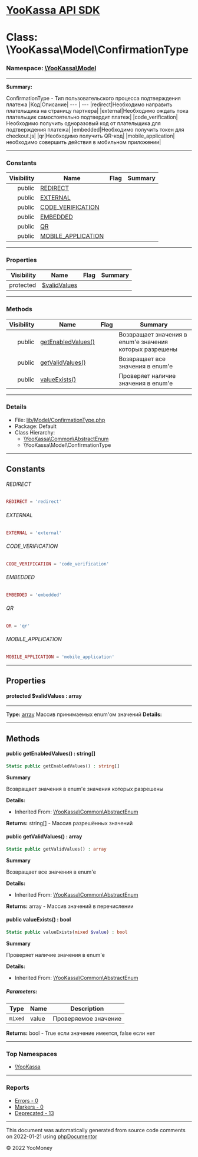 # [YooKassa API SDK](../home.md)

# Class: \YooKassa\Model\ConfirmationType
### Namespace: [\YooKassa\Model](../namespaces/yookassa-model.md)
---
**Summary:**

ConfirmationType - Тип пользовательского процесса подтверждения платежа
|Код|Описание|
--- | ---
|redirect|Необходимо направить плательщика на страницу партнера|
|external|Необходимо ождать пока плательщик самостоятельно подтвердит платеж|
|code_verification|Необходимо получить одноразовый код от плательщика для подтверждения платежа|
|embedded|Необходимо получить токен для checkout.js|
|qr|Необходимо получить QR-код|
|mobile_application|необходимо совершить действия в мобильном приложении|


---
### Constants
| Visibility | Name | Flag | Summary |
| ----------:| ---- | ---- | ------- |
| public | [REDIRECT](../classes/YooKassa-Model-ConfirmationType.md#constant_REDIRECT) |  |  |
| public | [EXTERNAL](../classes/YooKassa-Model-ConfirmationType.md#constant_EXTERNAL) |  |  |
| public | [CODE_VERIFICATION](../classes/YooKassa-Model-ConfirmationType.md#constant_CODE_VERIFICATION) |  |  |
| public | [EMBEDDED](../classes/YooKassa-Model-ConfirmationType.md#constant_EMBEDDED) |  |  |
| public | [QR](../classes/YooKassa-Model-ConfirmationType.md#constant_QR) |  |  |
| public | [MOBILE_APPLICATION](../classes/YooKassa-Model-ConfirmationType.md#constant_MOBILE_APPLICATION) |  |  |

---
### Properties
| Visibility | Name | Flag | Summary |
| ----------:| ---- | ---- | ------- |
| protected | [$validValues](../classes/YooKassa-Model-ConfirmationType.md#property_validValues) |  |  |

---
### Methods
| Visibility | Name | Flag | Summary |
| ----------:| ---- | ---- | ------- |
| public | [getEnabledValues()](../classes/YooKassa-Common-AbstractEnum.md#method_getEnabledValues) |  | Возвращает значения в enum'е значения которых разрешены |
| public | [getValidValues()](../classes/YooKassa-Common-AbstractEnum.md#method_getValidValues) |  | Возвращает все значения в enum'e |
| public | [valueExists()](../classes/YooKassa-Common-AbstractEnum.md#method_valueExists) |  | Проверяет наличие значения в enum'e |

---
### Details
* File: [lib/Model/ConfirmationType.php](../../lib/Model/ConfirmationType.php)
* Package: Default
* Class Hierarchy: 
  * [\YooKassa\Common\AbstractEnum](../classes/YooKassa-Common-AbstractEnum.md)
  * \YooKassa\Model\ConfirmationType

---
## Constants
<a name="constant_REDIRECT" class="anchor"></a>
###### REDIRECT
```php
REDIRECT = 'redirect'
```


<a name="constant_EXTERNAL" class="anchor"></a>
###### EXTERNAL
```php
EXTERNAL = 'external'
```


<a name="constant_CODE_VERIFICATION" class="anchor"></a>
###### CODE_VERIFICATION
```php
CODE_VERIFICATION = 'code_verification'
```


<a name="constant_EMBEDDED" class="anchor"></a>
###### EMBEDDED
```php
EMBEDDED = 'embedded'
```


<a name="constant_QR" class="anchor"></a>
###### QR
```php
QR = 'qr'
```


<a name="constant_MOBILE_APPLICATION" class="anchor"></a>
###### MOBILE_APPLICATION
```php
MOBILE_APPLICATION = 'mobile_application'
```



---
## Properties
<a name="property_validValues"></a>
#### protected $validValues : array
---
**Type:** <a href="../array"><abbr title="array">array</abbr></a>
Массив принимаемых enum&#039;ом значений
**Details:**



---
## Methods
<a name="method_getEnabledValues" class="anchor"></a>
#### public getEnabledValues() : string[]

```php
Static public getEnabledValues() : string[]
```

**Summary**

Возвращает значения в enum'е значения которых разрешены

**Details:**
* Inherited From: [\YooKassa\Common\AbstractEnum](../classes/YooKassa-Common-AbstractEnum.md)

**Returns:** string[] - Массив разрешённых значений


<a name="method_getValidValues" class="anchor"></a>
#### public getValidValues() : array

```php
Static public getValidValues() : array
```

**Summary**

Возвращает все значения в enum'e

**Details:**
* Inherited From: [\YooKassa\Common\AbstractEnum](../classes/YooKassa-Common-AbstractEnum.md)

**Returns:** array - Массив значений в перечислении


<a name="method_valueExists" class="anchor"></a>
#### public valueExists() : bool

```php
Static public valueExists(mixed $value) : bool
```

**Summary**

Проверяет наличие значения в enum'e

**Details:**
* Inherited From: [\YooKassa\Common\AbstractEnum](../classes/YooKassa-Common-AbstractEnum.md)

##### Parameters:
| Type | Name | Description |
| ---- | ---- | ----------- |
| <code lang="php">mixed</code> | value  | Проверяемое значение |

**Returns:** bool - True если значение имеется, false если нет



---

### Top Namespaces

* [\YooKassa](../namespaces/yookassa.md)

---

### Reports
* [Errors - 0](../reports/errors.md)
* [Markers - 0](../reports/markers.md)
* [Deprecated - 13](../reports/deprecated.md)

---

This document was automatically generated from source code comments on 2022-01-21 using [phpDocumentor](http://www.phpdoc.org/)

&copy; 2022 YooMoney